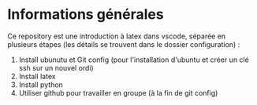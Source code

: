 # Informations générales
Ce repository est une introduction à latex dans vscode, séparée en plusieurs étapes (les détails se trouvent dans le dossier configuration) :
1. Install ubunutu et Git config (pour l'installation d'ubuntu et créer un clé ssh sur un nouvel ordi)
2. Install latex
3. Install python
4. Utiliser github pour travailler en groupe (à la fin de git config)
